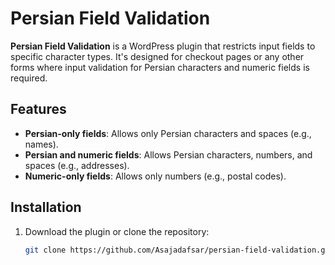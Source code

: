 # Persian Field Validation

**Persian Field Validation** is a WordPress plugin that restricts input fields to specific character types. It's designed for checkout pages or any other forms where input validation for Persian characters and numeric fields is required.

## Features
- **Persian-only fields**: Allows only Persian characters and spaces (e.g., names).
- **Persian and numeric fields**: Allows Persian characters, numbers, and spaces (e.g., addresses).
- **Numeric-only fields**: Allows only numbers (e.g., postal codes).
## Installation
1. Download the plugin or clone the repository:
   ```bash
   git clone https://github.com/Asajadafsar/persian-field-validation.git 
